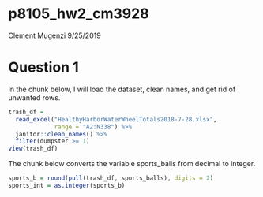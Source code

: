 p8105\_hw2\_cm3928
================
Clement Mugenzi
9/25/2019

# Question 1

In the chunk below, I will load the dataset, clean names, and get rid of
unwanted rows.

``` r
trash_df = 
  read_excel("HealthyHarborWaterWheelTotals2018-7-28.xlsx",
             range = "A2:N338") %>% 
  janitor::clean_names() %>% 
  filter(dumpster >= 1)
view(trash_df)
```

The chunk below converts the variable sports\_balls from decimal to
integer.

``` r
sports_b = round(pull(trash_df, sports_balls), digits = 2)
sports_int = as.integer(sports_b)
```
